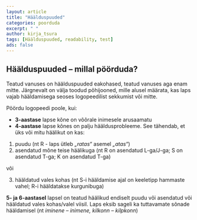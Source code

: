 ```yaml
---
layout: article
title: "Häälduspuuded"
categories: poorduda
excerpt: " "
author: kirja_tsura
tags: [Häälduspuuded, readability, test]
ads: false
---
```


## Häälduspuuded – millal pöörduda?

Teatud vanuses on häälduspuuded eakohased, teatud vanuses aga enam mitte. Järgnevalt on välja toodud põhijooned, mille alusel määrata, kas laps vajab hääldamisega seoses logopeedilist sekkumist või mitte.

Pöördu logopeedi poole, kui:

* **3-aastase** lapse kõne on võõrale inimesele arusaamatu
* **4-aastase** lapse kõnes on palju hääldusprobleeme. See tähendab, et üks või mitu häälikut on kas:

1.	puudu (nt R  - laps ütleb *„ratas“* asemel *„atas“*)
2.	asendatud mõne teise häälikuga (nt R on asendatud L-ga/J-ga; S on asendatud T-ga; K on asendatud T-ga)

või

3.	hääldatud vales kohas (nt S-i hääldamise ajal on keeletipp hammaste vahel; R-i hääldatakse kurgunibuga)

**5- ja 6-aastasel** lapsel on teatud häälikud endiselt puudu või asendatud või hääldatud vales kohas/valel viisil. Laps eksib sageli ka tuttavamate sõnade hääldamisel (nt *iminene – inimene, kilkonn – kilpkonn*)


  


